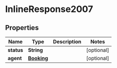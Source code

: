 
# InlineResponse2007

## Properties
Name | Type | Description | Notes
------------ | ------------- | ------------- | -------------
**status** | **String** |  |  [optional]
**agent** | [**Booking**](Booking.md) |  |  [optional]



